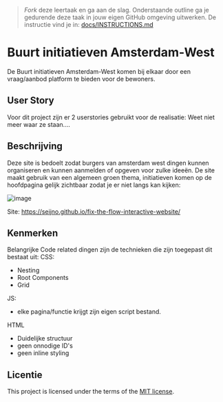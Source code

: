 > _Fork_ deze leertaak en ga aan de slag. 
Onderstaande outline ga je gedurende deze taak in jouw eigen GitHub omgeving uitwerken. 
De instructie vind je in: [docs/INSTRUCTIONS.md](docs/INSTRUCTIONS.md)

# Buurt initiatieven Amsterdam-West
<!-- Geef je project een titel en schrijf in één zin wat het is -->
De Buurt initiatieven Amsterdam-West komen bij elkaar door een vraag/aanbod platform te bieden voor de bewoners.

## User Story
<!-- Schrijf de user story waar je aan hebt gewerkt  -->
Voor dit project zijn er 2 userstories gebruikt voor de realisatie:
Weet niet meer waar ze staan....

## Beschrijving
<!-- In de Beschrijving staat hoe je project er uit ziet, hoe het werkt en wat je er mee kan. -->
<!-- Voeg een mooie poster visual toe 📸 -->
<!-- Voeg een link toe naar Github Pages 🌐-->
Deze site is bedoelt zodat burgers van amsterdam west dingen kunnen organiseren en kunnen aanmelden of opgeven voor zulke ideeën.
De site maakt gebruik van een algemeen groen thema, initiatieven komen op de hoofdpagina gelijk zichtbaar zodat je er niet langs kan kijken:

![image](https://github.com/Seijno/fix-the-flow-interactive-website/assets/104066080/125f719f-e192-48d0-ae2f-60157af22f03)

Site: https://seijno.github.io/fix-the-flow-interactive-website/


## Kenmerken
<!-- Bij Kenmerken staat welke technieken zijn gebruikt en hoe. Wat is de HTML structuur? Wat zijn de belangrijkste dingen in CSS? Wat is er met JS gedaan en hoe? -->
Belangrijke Code related dingen zijn de technieken die zijn toegepast dit bestaat uit:
CSS: 
* Nesting
* Root Components
* Grid

JS:
* elke pagina/functie krijgt zijn eigen script bestand.

HTML
* Duidelijke structuur
* geen onnodige ID's
* geen inline styling
## Licentie

This project is licensed under the terms of the [MIT license](./LICENSE).

